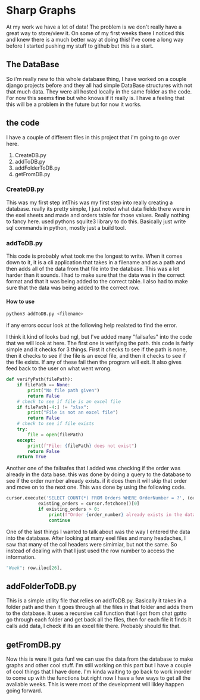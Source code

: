 # Sharp Graphs
At my work we have a lot of data! The problem is we don't really have a great way to store/view it. On some of my first weeks there I noticed this and knew there is a much better way at doing this! I've come a long way before I started pushing my stuff to github but this is a start.

## The DataBase
So i'm really new to this whole database thing, I have worked on a couple django projects before and they all had simple DataBase structures with not that much data. They were all hosted locally in the same folder as the code. For now this seems **fine** but who knows if it really is. I have a feeling that this will be a problem in the future but for now it works.

## the code

I have a couple of different files in this project that i'm going to go over here.
1. CreateDB.py
2. addToDB.py
3. addFolderToDB.py
4. getFromDB.py

### CreateDB.py

This was my first step intThis was my first step into really creating a database. really its pretty simple, I just noted what data fields there were in the exel sheets and made and orders table for those values. Really nothing to fancy here. used pythons squlite3 library to do this. Basically just write sql commands in python, mostly just a build tool.

### addToDB.py

This code is probably what took me the longest to write. When it comes down to it, it is a cli application that takes in a filename and as a path and then adds all of the data from that file into the database. This was a lot harder than it sounds. I had to make sure that the data was in the correct format and that it was being added to the correct table. I also had to make sure that the data was being added to the correct row.

#### How to use

```bash
python3 addToDB.py <filename>
```
if any errors occur look at the following help realated to find the error.

I think it kind of looks bad ngl, but I've added many "failsafes" into the code that we will look at here. The first one is verifying the path. this code is fairly simple and it checks for 3 things. First it checks to see if the path is none, then it checks to see if the file is an excel file, and then it checks to see if the file exists. If any of these fail then the program will exit. It also gives feed  back to the user on what went wrong.
```python 
def verifyPath(filePath):
    if filePath == None:
        print("No file path given")
        return False
    # check to see if file is an excel file
    if filePath[-4:] != "xlsx":
        print("File is not an excel file")
        return False
    # check to see if file exists
    try:
        file = open(filePath)
    except:
        print(f"File: {filePath} does not exist")
        return False
    return True
```


Another one of the failsafes that I added was checking if the order was already in the data base. this was done by doing a query to the database to see if the order number already exists. if it does then it will skip that order and move on to the next one. This was done by using the following code.

```python
cursor.execute('SELECT COUNT(*) FROM Orders WHERE OrderNumber = ?', (order_number,))
            existing_orders = cursor.fetchone()[0]
            if existing_orders > 0:
                print(f"Order {order_number} already exists in the database")
                continue

```

One of the last things I wanted to talk about was the way I entered the data into the database. After looking at many exel files and many headaches, I saw that many of the col headers were simimiar, but not the same. So instead of dealing with that I just used the row number to access the information. 
```python
"Week": row.iloc[26],
```

## addFolderToDB.py

This is a simple utility file that relies on addToDB.py. Basically it takes in a folder path and then it goes through all the files in that folder and adds them to the database. It uses a recursive call function that I got from chat gptto go through each folder and get back all the files, then for each file it finds it calls add data, I check if its an excel file there. Probably should fix that. 

## getFromDB.py

Now this is were It gets fun! we can use the data from the database to make graphs and other cool stuff. I'm still working on this part but I have a couple of cool things that I have done. I'm kinda waiting to go back to work inorder to come up with the functions but right now I have a few ways to get all the avaliable weeks. This is were most of the development will likley happen going forward.





